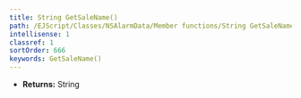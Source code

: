 ```yaml
---
title: String GetSaleName()
path: /EJScript/Classes/NSAlarmData/Member functions/String GetSaleName()
intellisense: 1
classref: 1
sortOrder: 666
keywords: GetSaleName()
---
```



* **Returns:** String


